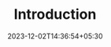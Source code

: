 ---
weight: 40
title: "Introduction"
description: ""
icon: "article"
date: "2023-12-02T14:36:54+05:30"
lastmod: "2023-12-02T14:36:54+05:30"
draft: true
toc: true
---